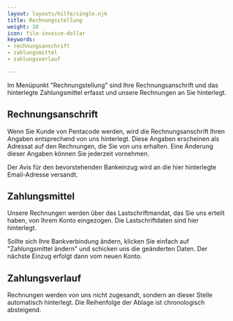 ```yaml
---
layout: layouts/hilfe/single.njk
title: Rechnungsstellung
weight: 10
icon: file-invoice-dollar
keywords:
- rechnungsanschrift
- zahlungsmittel
- zahlungsverlauf

---
```

Im Menüpunkt "Rechnungstellung" sind Ihre Rechnungsanschrift und das hinterlegte Zahlungsmittel erfasst und unsere Rechnungen an Sie hinterlegt.

## Rechnungsanschrift

Wenn Sie Kunde von Pentacode werden, wird die Rechnungsanschrift Ihren Angaben entsprechend von uns hinterlegt. Diese Angaben erscheinen als Adressat auf den Rechnungen, die Sie von uns erhalten. Eine Änderung dieser Angaben können Sie jederzeit vornehmen.

Der Avis für den bevorstehenden Bankeinzug wird an die hier hinterlegte Email-Adresse versandt.

## Zahlungsmittel

Unsere Rechnungen werden über das Lastschriftmandat, das Sie uns erteilt haben, von Ihrem Konto eingezogen. Die Lastschriftdaten sind hier hinterlegt.

Sollte sich Ihre Bankverbindung ändern, klicken Sie einfach auf "Zahlungsmittel ändern" und schicken uns die geänderten Daten. Der nächste Einzug erfolgt dann vom neuen Konto.

## Zahlungsverlauf

Rechnungen werden von uns nicht zugesandt, sondern an dieser Stelle automatisch hinterlegt. Die Reihenfolge der Ablage ist chronologisch absteigend.
